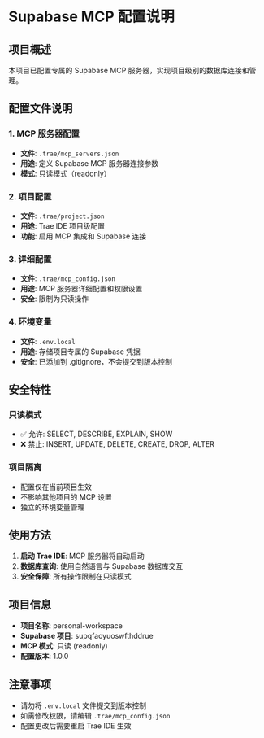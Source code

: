 # Supabase MCP 配置说明

## 项目概述
本项目已配置专属的 Supabase MCP 服务器，实现项目级别的数据库连接和管理。

## 配置文件说明

### 1. MCP 服务器配置
- **文件**: `.trae/mcp_servers.json`
- **用途**: 定义 Supabase MCP 服务器连接参数
- **模式**: 只读模式（readonly）

### 2. 项目配置
- **文件**: `.trae/project.json`
- **用途**: Trae IDE 项目级配置
- **功能**: 启用 MCP 集成和 Supabase 连接

### 3. 详细配置
- **文件**: `.trae/mcp_config.json`
- **用途**: MCP 服务器详细配置和权限设置
- **安全**: 限制为只读操作

### 4. 环境变量
- **文件**: `.env.local`
- **用途**: 存储项目专属的 Supabase 凭据
- **安全**: 已添加到 .gitignore，不会提交到版本控制

## 安全特性

### 只读模式
- ✅ 允许: SELECT, DESCRIBE, EXPLAIN, SHOW
- ❌ 禁止: INSERT, UPDATE, DELETE, CREATE, DROP, ALTER

### 项目隔离
- 配置仅在当前项目生效
- 不影响其他项目的 MCP 设置
- 独立的环境变量管理

## 使用方法

1. **启动 Trae IDE**: MCP 服务器将自动启动
2. **数据库查询**: 使用自然语言与 Supabase 数据库交互
3. **安全保障**: 所有操作限制在只读模式

## 项目信息
- **项目名称**: personal-workspace
- **Supabase 项目**: supqfaoyuoswfthddrue
- **MCP 模式**: 只读 (readonly)
- **配置版本**: 1.0.0

## 注意事项
- 请勿将 `.env.local` 文件提交到版本控制
- 如需修改权限，请编辑 `.trae/mcp_config.json`
- 配置更改后需要重启 Trae IDE 生效